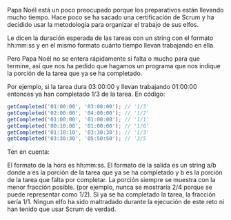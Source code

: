 Papa Noél está un poco preocupado porque los preparativos están llevando mucho tiempo. Hace poco se ha sacado una certificación de Scrum y ha decidido usar la metodología para organizar el trabajo de sus elfos.

Le dicen la duración esperada de las tareas con un string con el formato hh:mm:ss y en el mismo formato cuánto tiempo llevan trabajando en ella.

Pero Papa Noél no se entera rápidamente si falta o mucho para que termine, así que nos ha pedido que hagamos un programa que nos indique la porción de la tarea que ya se ha completado.

Por ejemplo, si la tarea dura 03:00:00 y llevan trabajando 01:00:00 entonces ya han completado 1/3 de la tarea. En código:

```js
getCompleted('01:00:00', '03:00:00'); // '1/3'
getCompleted('02:00:00', '04:00:00'); // '1/2'
getCompleted('01:00:00', '01:00:00'); // '1/1'
getCompleted('00:10:00', '01:00:00'); // '1/6'
getCompleted('01:10:10', '03:30:30'); // '1/3'
getCompleted('03:30:30', '05:50:50'); // '3/5
```

Ten en cuenta:

El formato de la hora es hh:mm:ss.
El formato de la salida es un string a/b donde a es la porción de la tarea que ya se ha completado y b es la porción de la tarea que falta por completar.
La porción siempre se muestra con la menor fracción posible. (por ejemplo, nunca se mostraría 2/4 porque se puede representar como 1/2).
Si ya se ha completado la tarea, la fracción sería 1/1.
Ningun elfo ha sido maltradado durante la ejecución de este reto ni han tenido que usar Scrum de verdad.
